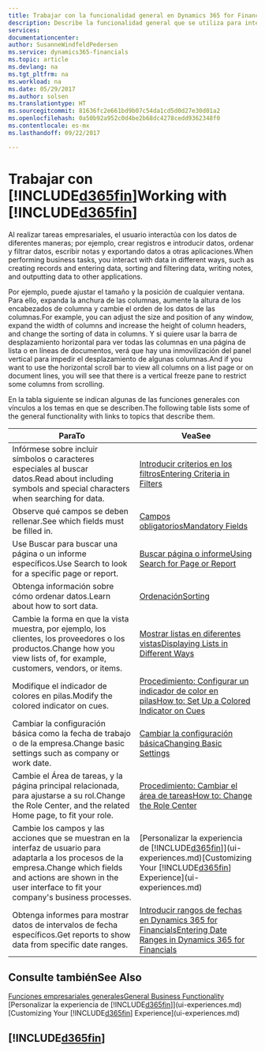 ```yaml
---
title: Trabajar con la funcionalidad general en Dynamics 365 for Financials | Documentos de Microsoft
description: Describe la funcionalidad general que se utiliza para interactuar con los datos en Financials, como introducir valores, ordenar datos y cambiar de vista.
services: 
documentationcenter: 
author: SusanneWindfeldPedersen
ms.service: dynamics365-financials
ms.topic: article
ms.devlang: na
ms.tgt_pltfrm: na
ms.workload: na
ms.date: 05/29/2017
ms.author: solsen
ms.translationtype: HT
ms.sourcegitcommit: 81636fc2e661bd9b07c54da1cd5d0d27e30d01a2
ms.openlocfilehash: 0a50b92a952c0d4be2b68dc4278cedd9362348f0
ms.contentlocale: es-mx
ms.lasthandoff: 09/22/2017

---
```

# <a name="working-with-included365finincludesd365finlongmdmd"></a><span data-ttu-id="03e56-103">Trabajar con [!INCLUDE[d365fin](includes/d365fin_long_md.md)]</span><span class="sxs-lookup"><span data-stu-id="03e56-103">Working with [!INCLUDE[d365fin](includes/d365fin_long_md.md)]</span></span>
<span data-ttu-id="03e56-104">Al realizar tareas empresariales, el usuario interactúa con los datos de diferentes maneras; por ejemplo, crear registros e introducir datos, ordenar y filtrar datos, escribir notas y exportando datos a otras aplicaciones.</span><span class="sxs-lookup"><span data-stu-id="03e56-104">When performing business tasks, you interact with data in different ways, such as creating records and entering data, sorting and filtering data, writing notes, and outputting data to other applications.</span></span>

<span data-ttu-id="03e56-105">Por ejemplo, puede ajustar el tamaño y la posición de cualquier ventana. Para ello, expanda la anchura de las columnas, aumente la altura de los encabezados de columna y cambie el orden de los datos de las columnas.</span><span class="sxs-lookup"><span data-stu-id="03e56-105">For example, you can adjust the size and position of any window, expand the width of columns and increase the height of column headers, and change the sorting of data in columns.</span></span> <span data-ttu-id="03e56-106">Y si quiere usar la barra de desplazamiento horizontal para ver todas las columnas en una página de lista o en líneas de documentos, verá que hay una inmovilización del panel vertical para impedir el desplazamiento de algunas columnas.</span><span class="sxs-lookup"><span data-stu-id="03e56-106">And if you want to use the horizontal scroll bar to view all columns on a list page or on document lines, you will see that there is a vertical freeze pane to restrict some columns from scrolling.</span></span>

<span data-ttu-id="03e56-107">En la tabla siguiente se indican algunas de las funciones generales con vínculos a los temas en que se describen.</span><span class="sxs-lookup"><span data-stu-id="03e56-107">The following table lists some of the general functionality with links to topics that describe them.</span></span>

| <span data-ttu-id="03e56-108">Para</span><span class="sxs-lookup"><span data-stu-id="03e56-108">To</span></span> | <span data-ttu-id="03e56-109">Vea</span><span class="sxs-lookup"><span data-stu-id="03e56-109">See</span></span> |
| --- | --- |
| <span data-ttu-id="03e56-110">Infórmese sobre incluir símbolos o caracteres especiales al buscar datos.</span><span class="sxs-lookup"><span data-stu-id="03e56-110">Read about including symbols and special characters when searching for data.</span></span> |[<span data-ttu-id="03e56-111">Introducir criterios en los filtros</span><span class="sxs-lookup"><span data-stu-id="03e56-111">Entering Criteria in Filters</span></span>](ui-enter-criteria-filters.md) |
| <span data-ttu-id="03e56-112">Observe qué campos se deben rellenar.</span><span class="sxs-lookup"><span data-stu-id="03e56-112">See which fields must be filled in.</span></span> |[<span data-ttu-id="03e56-113">Campos obligatorios</span><span class="sxs-lookup"><span data-stu-id="03e56-113">Mandatory Fields</span></span>](ui-mandatory-fields.md) |
| <span data-ttu-id="03e56-114">Use Buscar para buscar una página o un informe específicos.</span><span class="sxs-lookup"><span data-stu-id="03e56-114">Use Search to look for a specific page or report.</span></span> |[<span data-ttu-id="03e56-115">Buscar página o informe</span><span class="sxs-lookup"><span data-stu-id="03e56-115">Using Search for Page or Report</span></span>](ui-search.md) |
| <span data-ttu-id="03e56-116">Obtenga información sobre cómo ordenar datos.</span><span class="sxs-lookup"><span data-stu-id="03e56-116">Learn about how to sort data.</span></span> |[<span data-ttu-id="03e56-117">Ordenación</span><span class="sxs-lookup"><span data-stu-id="03e56-117">Sorting</span></span>](ui-sorting.md) |
| <span data-ttu-id="03e56-118">Cambie la forma en que la vista muestra, por ejemplo, los clientes, los proveedores o los productos.</span><span class="sxs-lookup"><span data-stu-id="03e56-118">Change how you view lists of, for example, customers, vendors, or items.</span></span> |[<span data-ttu-id="03e56-119">Mostrar listas en diferentes vistas</span><span class="sxs-lookup"><span data-stu-id="03e56-119">Displaying Lists in Different Ways</span></span>](across-display-lists-different-views.md) |
| <span data-ttu-id="03e56-120">Modifique el indicador de colores en pilas.</span><span class="sxs-lookup"><span data-stu-id="03e56-120">Modify the colored indicator on cues.</span></span> |[<span data-ttu-id="03e56-121">Procedimiento: Configurar un indicador de color en pilas</span><span class="sxs-lookup"><span data-stu-id="03e56-121">How to: Set Up a Colored Indicator on Cues</span></span>](ui-how-setup-colored-indicator-cues.md) |
| <span data-ttu-id="03e56-122">Cambiar la configuración básica como la fecha de trabajo o de la empresa.</span><span class="sxs-lookup"><span data-stu-id="03e56-122">Change basic settings such as company or work date.</span></span> |[<span data-ttu-id="03e56-123">Cambiar la configuración básica</span><span class="sxs-lookup"><span data-stu-id="03e56-123">Changing Basic Settings</span></span>](ui-change-basic-settings.md) |
| <span data-ttu-id="03e56-124">Cambie el Área de tareas, y la página principal relacionada, para ajustarse a su rol.</span><span class="sxs-lookup"><span data-stu-id="03e56-124">Change the Role Center, and the related Home page, to fit your role.</span></span> |[<span data-ttu-id="03e56-125">Procedimiento: Cambiar el área de tareas</span><span class="sxs-lookup"><span data-stu-id="03e56-125">How to: Change the Role Center</span></span>](change-role.md) |
| <span data-ttu-id="03e56-126">Cambie los campos y las acciones que se muestran en la interfaz de usuario para adaptarla a los procesos de la empresa.</span><span class="sxs-lookup"><span data-stu-id="03e56-126">Change which fields and actions are shown in the user interface to fit your company's business processes.</span></span> |<span data-ttu-id="03e56-127">[Personalizar la experiencia de [!INCLUDE[d365fin](includes/d365fin_md.md)]](ui-experiences.md)</span><span class="sxs-lookup"><span data-stu-id="03e56-127">[Customizing Your [!INCLUDE[d365fin](includes/d365fin_md.md)] Experience](ui-experiences.md)</span></span> |
| <span data-ttu-id="03e56-128">Obtenga informes para mostrar datos de intervalos de fecha específicos.</span><span class="sxs-lookup"><span data-stu-id="03e56-128">Get reports to show data from specific date ranges.</span></span> |[<span data-ttu-id="03e56-129">Introducir rangos de fechas en Dynamics 365 for Financials</span><span class="sxs-lookup"><span data-stu-id="03e56-129">Entering Date Ranges in Dynamics 365 for Financials</span></span>](ui-enter-date-ranges.md) |

## <a name="see-also"></a><span data-ttu-id="03e56-130">Consulte también</span><span class="sxs-lookup"><span data-stu-id="03e56-130">See Also</span></span>
[<span data-ttu-id="03e56-131">Funciones empresariales generales</span><span class="sxs-lookup"><span data-stu-id="03e56-131">General Business Functionality</span></span>](ui-across-business-areas.md)  
<span data-ttu-id="03e56-132">[Personalizar la experiencia de [!INCLUDE[d365fin](includes/d365fin_md.md)]](ui-experiences.md)</span><span class="sxs-lookup"><span data-stu-id="03e56-132">[Customizing Your [!INCLUDE[d365fin](includes/d365fin_md.md)] Experience](ui-experiences.md)</span></span>  

## [!INCLUDE[d365fin](includes/free_trial_md.md)]

